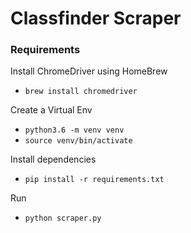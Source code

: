 # Classfinder Scraper

### Requirements

Install ChromeDriver using HomeBrew
* `brew install chromedriver`

Create a Virtual Env
* `python3.6 -m venv venv`
* `source venv/bin/activate`

Install dependencies
* `pip install -r requirements.txt`

Run
* `python scraper.py`
